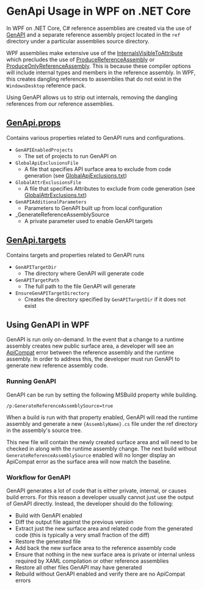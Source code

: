 # GenApi Usage in WPF on .NET Core
In WPF on .NET Core, C# reference assemblies are created via the use of [GenAPI](https://github.com/dotnet/arcade/tree/main/src/Microsoft.DotNet.GenAPI) and a separate reference assembly project located in the `ref` directory under a particular assemblies source directory.

WPF assemblies make extensive use of the [InternalsVisibleToAttribute](https://docs.microsoft.com/en-us/dotnet/api/system.runtime.compilerservices.internalsvisibletoattribute?view=netcore-3.0) which precludes the use of [ProduceReferenceAssembly](https://docs.microsoft.com/en-us/visualstudio/msbuild/common-msbuild-project-properties?view=vs-2019) or [ProduceOnlyReferenceAssembly](https://docs.microsoft.com/en-us/dotnet/csharp/language-reference/compiler-options/refonly-compiler-option).  This is because these compiler options will include internal types and members in the reference assembly.  In WPF, this creates dangling references to assemblies that do not exist in the `WindowsDesktop` reference pack.

Using GenAPI allows us to strip out internals, removing the dangling references from our reference assemblies.

## [GenApi.props](/eng/WpfArcadeSdk/tools/GenApi.props)
Contains various properties related to GenAPI runs and configurations.
* `GenAPIEnabledProjects`
  * The set of projects to run GenAPI on
* `GlobalApiExclusionsFile`
  * A file that specifies API surface area to exclude from code generation (see [GlobalApiExclusions.txt](/eng/WpfArcadeSdk/tools/GenApi/GlobalApiExclusions.txt))
* `GlobalAttrExclusionsFile`
  * A file that specifies Attributes to exclude from code generation (see [GlobalAttrExclusions.txt](/eng/WpfArcadeSdk/tools/GenApi/GlobalAttrExclusions.txt))
* `GenAPIAdditionalParameters`
  * Parameters to GenAPI built up from local configuration
* _GenerateReferenceAssemblySource
  * A private parameter used to enable GenAPI targets
## [GenApi.targets](/eng/WpfArcadeSdk/tools/GenApi.targets)
Contains targets and properties related to GenAPI runs
* `GenAPITargetDir`
  * The directory where GenAPI will generate code
* `GenAPITargetPath`
  * The full path to the file GenAPI will generate
* `EnsureGenAPITargetDirectory`
  * Creates the directory specified by `GenAPITargetDir` if it does not exist
## Using GenAPI in WPF
GenAPI is run only on-demand.  In the event that a change to a runtime assembly creates new public surface area, a developer will see an [ApiCompat](api-compat.md) error between the reference assembly and the runtime assembly.  In order to address this, the developer must run GenAPI to generate new reference assembly code.
### Running GenAPI
GenAPI can be run by setting the following MSBuild property while building.
```
/p:GenerateReferenceAssemblySource=true
```
When a build is run with that property enabled, GenAPI will read the runtime assembly and generate a new `{AssemblyName}.cs` file under the ref directory in the assembly's source tree.

This new file will contain the newly created surface area and will need to be checked in along with the runtime assembly change.  The next build without `GenerateReferenceAssemblySource` enabled will no longer display an ApiCompat error as the surface area will now match the baseline.

### Workflow for GenAPI
GenAPI generates a lot of code that is either private, internal, or causes build errors.  For this reason a developer usually cannot just use the output of GenAPI directly.  Instead, the developer should do the following:
* Build with GenAPI enabled
* Diff the output file against the previous version
* Extract just the new surface area and related code from the generated code (this is typically a very small fraction of the diff)
* Restore the generated file
* Add back the new surface area to the reference assembly code
* Ensure that nothing in the new surface area is private or internal unless required by XAML compilation or other reference assemblies
* Restore all other files GenAPI may have generated
* Rebuild without GenAPI enabled and verify there are no ApiCompat errors
